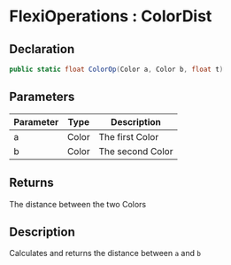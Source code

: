 # FlexiOperations : ColorDist
## Declaration
```cs
public static float ColorOp(Color a, Color b, float t)
```

## Parameters
| Parameter | Type | Description |
| - | - | - |
| a | Color | The first Color |
| b | Color | The second Color |

## Returns
The distance between the two Colors

## Description
Calculates and returns the distance between `a` and `b`
